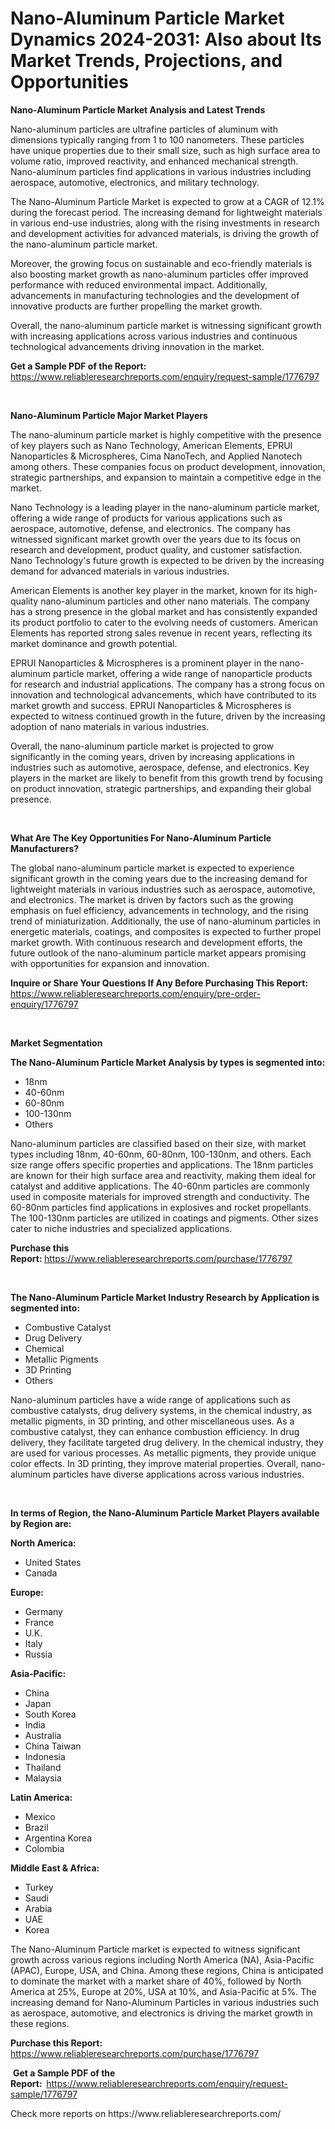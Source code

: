 <p><h1>Nano-Aluminum Particle Market Dynamics 2024-2031: Also about Its Market Trends, Projections, and Opportunities</h1></p><p><strong>Nano-Aluminum Particle Market Analysis and Latest Trends</strong></p>
<p><p>Nano-aluminum particles are ultrafine particles of aluminum with dimensions typically ranging from 1 to 100 nanometers. These particles have unique properties due to their small size, such as high surface area to volume ratio, improved reactivity, and enhanced mechanical strength. Nano-aluminum particles find applications in various industries including aerospace, automotive, electronics, and military technology.</p><p>The Nano-Aluminum Particle Market is expected to grow at a CAGR of 12.1% during the forecast period. The increasing demand for lightweight materials in various end-use industries, along with the rising investments in research and development activities for advanced materials, is driving the growth of the nano-aluminum particle market.</p><p>Moreover, the growing focus on sustainable and eco-friendly materials is also boosting market growth as nano-aluminum particles offer improved performance with reduced environmental impact. Additionally, advancements in manufacturing technologies and the development of innovative products are further propelling the market growth.</p><p>Overall, the nano-aluminum particle market is witnessing significant growth with increasing applications across various industries and continuous technological advancements driving innovation in the market.</p></p>
<p><strong>Get a Sample PDF of the Report:&nbsp;</strong> <a href="https://www.reliableresearchreports.com/enquiry/request-sample/1776797">https://www.reliableresearchreports.com/enquiry/request-sample/1776797</a></p>
<p>&nbsp;</p>
<p><strong>Nano-Aluminum Particle Major Market Players</strong></p>
<p><p>The nano-aluminum particle market is highly competitive with the presence of key players such as Nano Technology, American Elements, EPRUI Nanoparticles & Microspheres, Cima NanoTech, and Applied Nanotech among others. These companies focus on product development, innovation, strategic partnerships, and expansion to maintain a competitive edge in the market.</p><p>Nano Technology is a leading player in the nano-aluminum particle market, offering a wide range of products for various applications such as aerospace, automotive, defense, and electronics. The company has witnessed significant market growth over the years due to its focus on research and development, product quality, and customer satisfaction. Nano Technology's future growth is expected to be driven by the increasing demand for advanced materials in various industries.</p><p>American Elements is another key player in the market, known for its high-quality nano-aluminum particles and other nano materials. The company has a strong presence in the global market and has consistently expanded its product portfolio to cater to the evolving needs of customers. American Elements has reported strong sales revenue in recent years, reflecting its market dominance and growth potential.</p><p>EPRUI Nanoparticles & Microspheres is a prominent player in the nano-aluminum particle market, offering a wide range of nanoparticle products for research and industrial applications. The company has a strong focus on innovation and technological advancements, which have contributed to its market growth and success. EPRUI Nanoparticles & Microspheres is expected to witness continued growth in the future, driven by the increasing adoption of nano materials in various industries.</p><p>Overall, the nano-aluminum particle market is projected to grow significantly in the coming years, driven by increasing applications in industries such as automotive, aerospace, defense, and electronics. Key players in the market are likely to benefit from this growth trend by focusing on product innovation, strategic partnerships, and expanding their global presence.</p></p>
<p>&nbsp;</p>
<p><strong>What Are The Key Opportunities For Nano-Aluminum Particle Manufacturers?</strong></p>
<p><p>The global nano-aluminum particle market is expected to experience significant growth in the coming years due to the increasing demand for lightweight materials in various industries such as aerospace, automotive, and electronics. The market is driven by factors such as the growing emphasis on fuel efficiency, advancements in technology, and the rising trend of miniaturization. Additionally, the use of nano-aluminum particles in energetic materials, coatings, and composites is expected to further propel market growth. With continuous research and development efforts, the future outlook of the nano-aluminum particle market appears promising with opportunities for expansion and innovation.</p></p>
<p><strong>Inquire or Share Your Questions If Any Before Purchasing This Report:</strong> <a href="https://www.reliableresearchreports.com/enquiry/pre-order-enquiry/1776797">https://www.reliableresearchreports.com/enquiry/pre-order-enquiry/1776797</a></p>
<p>&nbsp;</p>
<p><strong>Market Segmentation</strong></p>
<p><strong>The Nano-Aluminum Particle Market Analysis by types is segmented into:</strong></p>
<p><ul><li>18nm</li><li>40-60nm</li><li>60-80nm</li><li>100-130nm</li><li>Others</li></ul></p>
<p><p>Nano-aluminum particles are classified based on their size, with market types including 18nm, 40-60nm, 60-80nm, 100-130nm, and others. Each size range offers specific properties and applications. The 18nm particles are known for their high surface area and reactivity, making them ideal for catalyst and additive applications. The 40-60nm particles are commonly used in composite materials for improved strength and conductivity. The 60-80nm particles find applications in explosives and rocket propellants. The 100-130nm particles are utilized in coatings and pigments. Other sizes cater to niche industries and specialized applications.</p></p>
<p><strong>Purchase this Report:&nbsp;</strong><a href="https://www.reliableresearchreports.com/purchase/1776797">https://www.reliableresearchreports.com/purchase/1776797</a></p>
<p>&nbsp;</p>
<p><strong>The Nano-Aluminum Particle Market Industry Research by Application is segmented into:</strong></p>
<p><ul><li>Combustive Catalyst</li><li>Drug Delivery</li><li>Chemical</li><li>Metallic Pigments</li><li>3D Printing</li><li>Others</li></ul></p>
<p><p>Nano-aluminum particles have a wide range of applications such as combustive catalysts, drug delivery systems, in the chemical industry, as metallic pigments, in 3D printing, and other miscellaneous uses. As a combustive catalyst, they can enhance combustion efficiency. In drug delivery, they facilitate targeted drug delivery. In the chemical industry, they are used for various processes. As metallic pigments, they provide unique color effects. In 3D printing, they improve material properties. Overall, nano-aluminum particles have diverse applications across various industries.</p></p>
<p>&nbsp;</p>
<p><strong>In terms of Region, the Nano-Aluminum Particle Market Players available by Region are:</strong></p>
<p>
    <p> <strong> North America: </strong>
        <ul>
            <li>United States</li>
            <li>Canada</li>
        </ul>
        </p> 
    <p> <strong> Europe: </strong>
        <ul>
            <li>Germany</li>
            <li>France</li>
            <li>U.K.</li>
            <li>Italy</li>
            <li>Russia</li>
        </ul>
        </p> 
    <p> <strong> Asia-Pacific: </strong>
        <ul>
            <li>China</li>
            <li>Japan</li>
            <li>South Korea</li>
            <li>India</li>
            <li>Australia</li>
            <li>China Taiwan</li>
            <li>Indonesia</li>
            <li>Thailand</li>
            <li>Malaysia</li>
        </ul>
        </p> 
    <p> <strong> Latin America: </strong>
        <ul>
            <li>Mexico</li>
            <li>Brazil</li>
            <li>Argentina Korea</li>
            <li>Colombia</li>
        </ul>
        </p> 
    <p> <strong> Middle East & Africa: </strong>
        <ul>
            <li>Turkey</li>
            <li>Saudi</li>
            <li>Arabia</li>
            <li>UAE</li>
            <li>Korea</li>
        </ul>
    </p>
    </p>
<p><p>The Nano-Aluminum Particle market is expected to witness significant growth across various regions including North America (NA), Asia-Pacific (APAC), Europe, USA, and China. Among these regions, China is anticipated to dominate the market with a market share of 40%, followed by North America at 25%, Europe at 20%, USA at 10%, and Asia-Pacific at 5%. The increasing demand for Nano-Aluminum Particles in various industries such as aerospace, automotive, and electronics is driving the market growth in these regions.</p></p>
<p><strong>Purchase this Report: </strong><a href="https://www.reliableresearchreports.com/purchase/1776797">https://www.reliableresearchreports.com/purchase/1776797</a></p>
<p>&nbsp;<strong>Get a Sample PDF of the Report:&nbsp;&nbsp;</strong><a href="https://www.reliableresearchreports.com/enquiry/request-sample/1776797">https://www.reliableresearchreports.com/enquiry/request-sample/1776797</a></p>
<p><strong></strong></p>
<p>Check more reports on https://www.reliableresearchreports.com/</p>